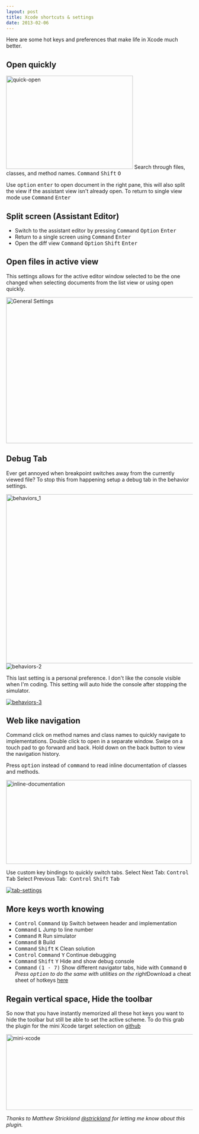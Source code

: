 ```yaml
---
layout: post
title: Xcode shortcuts & settings
date: 2013-02-06
---
```

Here are some hot keys and preferences that make life in Xcode much better.
<h2>Open quickly</h2>
<a href="https://mattcarrier.com/wp-content/uploads/2013/02/quick-open.jpg"><img class="wp-image-225 alignright" alt="quick-open" src="https://mattcarrier.com/wp-content/uploads/2013/02/quick-open.jpg" width="342" height="251" /></a> Search through files, classes, and method names.
<kbd>Command</kbd> <kbd>Shift</kbd> <kbd>O</kbd>

Use <kbd>option</kbd> <kbd>enter</kbd> to open document in the right pane, this will also split the view if the assistant view isn't already open. To return to single view mode use <kbd>Command</kbd> <kbd>Enter</kbd>
<h2>Split screen (Assistant Editor)</h2>
<ul>
    <li>Switch to the assistant editor by pressing <kbd>Command</kbd> <kbd>Option</kbd> <kbd>Enter</kbd></li>
    <li>Return to a single screen using <kbd>Command</kbd> <kbd>Enter</kbd></li>
    <li>Open the diff view <kbd>Command</kbd> <kbd>Option</kbd> <kbd>Shift</kbd> <kbd>Enter</kbd></li>
</ul>
<h2>Open files in active view</h2>
This settings allows for the active editor window selected to be the one changed when selecting documents from the list view or using open quickly.

<a href="https://mattcarrier.com/wp-content/uploads/2013/02/Active-View.jpg"><img class="alignnone  wp-image-217" alt="General Settings" src="https://mattcarrier.com/wp-content/uploads/2013/02/Active-View-1024x644.jpg" width="625" height="393" /></a>
<h2>Debug Tab</h2>
Ever get annoyed when breakpoint switches away from the currently viewed file?
To stop this from happening setup a debug tab in the behavior settings.

<a href="https://mattcarrier.com/wp-content/uploads/2013/02/behaviors_1.jpg"><img class="alignnone size-large wp-image-256" alt="behaviors_1" src="https://mattcarrier.com/wp-content/uploads/2013/02/behaviors_1-1024x747.jpg" width="625" height="455" /></a><img class="alignnone  wp-image-219" alt="behaviors-2" src="https://mattcarrier.com/wp-content/uploads/2013/02/behaviors_2.jpg" />

This last setting is a personal preference. I don't like the console visible when I'm coding. This setting will auto hide the console after stopping the simulator.

<a href="https://mattcarrier.com/wp-content/uploads/2013/02/behaviors_3.jpg"><img class="alignnone  wp-image-220" alt="behaviors-3" src="https://mattcarrier.com/wp-content/uploads/2013/02/behaviors_3.jpg" /></a>
<h2>Web like navigation</h2>
Command click on method names and class names to quickly navigate to implementations.
Double click to open in a separate window. Swipe on a touch pad to go forward and back. Hold down on the back button to view the navigation history.

Press <kbd>option</kbd> instead of <kbd>command</kbd> to read inline documentation of classes and methods.

<a href="https://mattcarrier.com/wp-content/uploads/2013/02/inline-documentation.jpg"><img class="alignnone  wp-image-227" alt="inline-documentation" src="https://mattcarrier.com/wp-content/uploads/2013/02/inline-documentation-1024x463.jpg" width="500" height="226" /></a>

Use custom key bindings to quickly switch tabs.
Select Next Tab: <kbd>Control</kbd> <kbd>Tab</kbd>
Select Previous Tab:  <kbd>Control</kbd> <kbd>Shift</kbd> <kbd>Tab</kbd>

<a href="https://mattcarrier.com/wp-content/uploads/2013/02/tab-settings.jpg"><img class="alignnone  wp-image-228" alt="tab-settings" src="https://mattcarrier.com/wp-content/uploads/2013/02/tab-settings.jpg" /></a>
<h2>More keys worth knowing</h2>
<ul>
    <li><kbd>Control</kbd> <kbd>Command</kbd> <kbd>Up</kbd> Switch between header and implementation</li>
    <li><kbd>Command</kbd> <kbd>L</kbd> Jump to line number</li>
    <li><kbd>Command</kbd> <kbd>R</kbd> Run simulator</li>
    <li><kbd>Command</kbd> <kbd>B</kbd> Build</li>
    <li><kbd>Command</kbd> <kbd>Shift</kbd> <kbd>K</kbd> Clean solution</li>
    <li><kbd>Control</kbd> <kbd>Command</kbd> <kbd>Y</kbd> Continue debugging</li>
    <li><kbd>Command</kbd> <kbd>Shift</kbd> <kbd>Y</kbd> Hide and show debug console</li>
    <li><kbd>Command</kbd> <kbd>(1 - 7)</kbd> Show different navigator tabs, hide with <kbd>Command</kbd> <kbd>0</kbd>
    <em><em>Press <kbd>option</kbd> to do the same with utilities on the right</em></em>Download a cheat sheet of hotkeys <a title="here" href="http://cocoasamurai.blogspot.com/2011/03/xcode-4-keyboard-shortcuts-now.html" target="_blank">here</a></li>
</ul>
<h2>Regain vertical space, Hide the toolbar</h2>
So now that you have instantly memorized all these hot keys you want to hide the toolbar but still be able to set the active scheme. To do this grab the plugin for the mini Xcode target selection on <a href="https://github.com/omz/MiniXcode">github</a>

<a href="https://mattcarrier.com/wp-content/uploads/2013/02/mini-xcode.jpg"><img class="alignnone  wp-image-226" alt="mini-xcode" src="https://mattcarrier.com/wp-content/uploads/2013/02/mini-xcode-1024x335.jpg" width="625" height="204" /></a>

<em>Thanks to Matthew Strickland <a href="https://twitter.com/strickland">@strickland</a> for letting me know about this plugin.</em>
